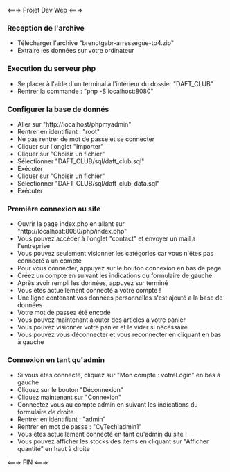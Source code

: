  <===> Projet Dev Web <===>


 ### Reception de l'archive

 - Télécharger l'archive "brenotgabr-arressegue-tp4.zip" 
 - Extraire les données sur votre ordinateur


 ### Execution du serveur php

 - Se placer à l'aide d'un terminal à l'intérieur du dossier "DAFT_CLUB"
 - Rentrer la commande : "php -S localhost:8080"


 ### Configurer la base de donnés

 - Aller sur "http://localhost/phpmyadmin" 
 - Rentrer en identifiant : "root"
 - Ne pas rentrer de mot de passe et se connecter
 - Cliquer sur l'onglet "Importer"
 - Cliquer sur "Choisir un fichier"
 - Sélectionner "DAFT_CLUB/sql/daft_club.sql"
 - Exécuter
 - Cliquer sur "Choisir un fichier"
 - Sélectionner "DAFT_CLUB/sql/daft_club_data.sql"
 - Exécuter


 ### Première connexion au site

 - Ouvrir la page index.php en allant sur "http://localhost:8080/php/index.php"
 - Vous pouvez accéder à l'onglet "contact" et envoyer un mail a l'entreprise
 - Vous pouvez seulement visionner les catégories car vous n'êtes pas connecté a un compte
 - Pour vous connecter, appuyez sur le bouton connexion en bas de page
 - Créez un compte en suivant les indications du formulaire de gauche
 - Après avoir rempli les données, appuyez sur terminé 
 - Vous êtes actuellement connecté a votre compte !
 - Une ligne contenant vos données personnelles s'est ajouté a la base de données
 - Votre mot de passea été encodé
 - Vous pouvez maintenant ajouter des articles a votre panier
 - Vous pouvez visionner votre panier et le vider si nécéssaire
 - Vous pouvez vous déconnecter et vous reconnecter en cliquant en bas à gauche


 ### Connexion en tant qu'admin 

 - Si vous êtes connecté, cliquez sur "Mon compte : votreLogin" en bas à gauche
 - Cliquez sur le bouton "Déconnexion"
 - Cliquez maintenant sur "Connexion"
 - Connectez vous au compte admin en suivant les indications du formulaire de droite
 - Rentrer en identifiant : "admin"
 - Rentrer en mot de passe : "CyTech!admin1"
 - Vous êtes actuellement connecté en tant qu'admin du site !
 - Vous pouvez afficher les stocks des items en cliquant sur "Afficher quantité" en haut à droite
 
 <===> FIN <===>